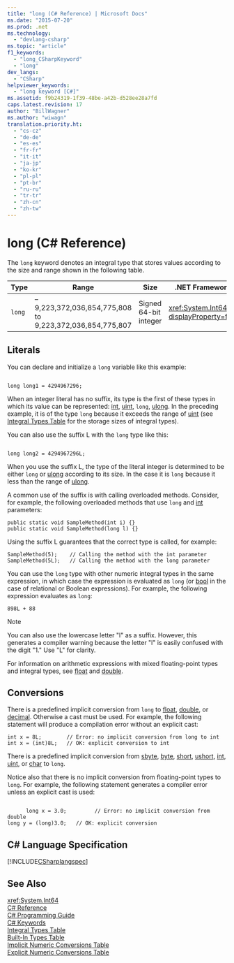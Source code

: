 ```yaml
---
title: "long (C# Reference) | Microsoft Docs"
ms.date: "2015-07-20"
ms.prod: .net
ms.technology: 
  - "devlang-csharp"
ms.topic: "article"
f1_keywords: 
  - "long_CSharpKeyword"
  - "long"
dev_langs: 
  - "CSharp"
helpviewer_keywords: 
  - "long keyword [C#]"
ms.assetid: f9b24319-1f39-48be-a42b-d528ee28a7fd
caps.latest.revision: 17
author: "BillWagner"
ms.author: "wiwagn"
translation.priority.ht: 
  - "cs-cz"
  - "de-de"
  - "es-es"
  - "fr-fr"
  - "it-it"
  - "ja-jp"
  - "ko-kr"
  - "pl-pl"
  - "pt-br"
  - "ru-ru"
  - "tr-tr"
  - "zh-cn"
  - "zh-tw"
---
```

# long (C# Reference)
The `long` keyword denotes an integral type that stores values according to the size and range shown in the following table.  
  
|Type|Range|Size|.NET Framework type|  
|----------|-----------|----------|-------------------------|  
|`long`|–9,223,372,036,854,775,808 to 9,223,372,036,854,775,807|Signed 64-bit integer|<xref:System.Int64?displayProperty=fullName>|  
  
## Literals  
 You can declare and initialize a `long` variable like this example:  
  
```  
  
long long1 = 4294967296;  
```  
  
 When an integer literal has no suffix, its type is the first of these types in which its value can be represented: [int](../../../csharp/language-reference/keywords/int.md), [uint](../../../csharp/language-reference/keywords/uint.md), `long`, [ulong](../../../csharp/language-reference/keywords/ulong.md). In the preceding example, it is of the type `long` because it exceeds the range of [uint](../../../csharp/language-reference/keywords/uint.md) (see [Integral Types Table](../../../csharp/language-reference/keywords/integral-types-table.md) for the storage sizes of integral types).  
  
 You can also use the suffix L with the `long` type like this:  
  
```  
  
long long2 = 4294967296L;  
```  
  
 When you use the suffix L, the type of the literal integer is determined to be either `long` or [ulong](../../../csharp/language-reference/keywords/ulong.md) according to its size. In the case it is `long` because it less than the range of [ulong](../../../csharp/language-reference/keywords/ulong.md).  
  
 A common use of the suffix is with calling overloaded methods. Consider, for example, the following overloaded methods that use `long` and [int](../../../csharp/language-reference/keywords/int.md) parameters:  
  
```  
public static void SampleMethod(int i) {}  
public static void SampleMethod(long l) {}  
```  
  
 Using the suffix L guarantees that the correct type is called, for example:  
  
```  
SampleMethod(5);    // Calling the method with the int parameter  
SampleMethod(5L);   // Calling the method with the long parameter  
```  
  
 You can use the `long` type with other numeric integral types in the same expression, in which case the expression is evaluated as `long` (or [bool](../../../csharp/language-reference/keywords/bool.md) in the case of relational or Boolean expressions). For example, the following expression evaluates as `long`:  
  
```  
898L + 88  
```  
  
> [!NOTE]
>  You can also use the lowercase letter "l" as a suffix. However, this generates a compiler warning because the letter "l" is easily confused with the digit "1." Use "L" for clarity.  
  
 For information on arithmetic expressions with mixed floating-point types and integral types, see [float](../../../csharp/language-reference/keywords/float.md) and [double](../../../csharp/language-reference/keywords/double.md).  
  
## Conversions  
 There is a predefined implicit conversion from `long` to [float](../../../csharp/language-reference/keywords/float.md), [double](../../../csharp/language-reference/keywords/double.md), or [decimal](../../../csharp/language-reference/keywords/decimal.md). Otherwise a cast must be used. For example, the following statement will produce a compilation error without an explicit cast:  
  
```  
int x = 8L;        // Error: no implicit conversion from long to int  
int x = (int)8L;   // OK: explicit conversion to int  
```  
  
 There is a predefined implicit conversion from [sbyte](../../../csharp/language-reference/keywords/sbyte.md), [byte](../../../csharp/language-reference/keywords/byte.md), [short](../../../csharp/language-reference/keywords/short.md), [ushort](../../../csharp/language-reference/keywords/ushort.md), [int](../../../csharp/language-reference/keywords/int.md), [uint](../../../csharp/language-reference/keywords/uint.md), or [char](../../../csharp/language-reference/keywords/char.md) to `long`.  
  
 Notice also that there is no implicit conversion from floating-point types to `long`. For example, the following statement generates a compiler error unless an explicit cast is used:  
  
```  
  
      long x = 3.0;         // Error: no implicit conversion from double  
long y = (long)3.0;   // OK: explicit conversion  
```  
  
## C# Language Specification  
 [!INCLUDE[CSharplangspec](../../../csharp/language-reference/keywords/includes/csharplangspec_md.md)]  
  
## See Also  
 <xref:System.Int64>   
 [C# Reference](../../../csharp/language-reference/index.md)   
 [C# Programming Guide](../../../csharp/programming-guide/index.md)   
 [C# Keywords](../../../csharp/language-reference/keywords/index.md)   
 [Integral Types Table](../../../csharp/language-reference/keywords/integral-types-table.md)   
 [Built-In Types Table](../../../csharp/language-reference/keywords/built-in-types-table.md)   
 [Implicit Numeric Conversions Table](../../../csharp/language-reference/keywords/implicit-numeric-conversions-table.md)   
 [Explicit Numeric Conversions Table](../../../csharp/language-reference/keywords/explicit-numeric-conversions-table.md)